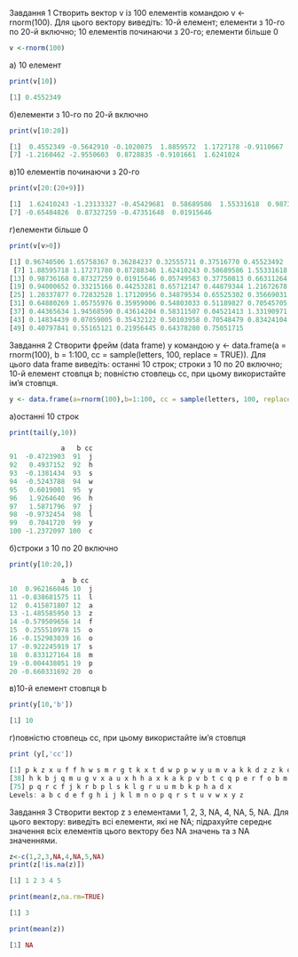 Завдання 1
Створить вектор v із 100 елементів командою v <- rnorm(100). Для цього
вектору виведіть: 10-й елемент; елементи з 10-го по 20-й включно; 10
елементів починаючи з 20-го; елементи більше 0
```R
v <-rnorm(100)
```
а) 10 елемент 
```R
print(v[10])
```
```R
[1] 0.4552349
```
б)елементи з 10-го по 20-й включно
```R
print(v[10:20])
```
```R 
[1]  0.4552349 -0.5642910 -0.1020075  1.8859572  1.1727178 -0.9110667
[7] -1.2160462 -2.9550603  0.8728835 -0.9101661  1.6241024
```
в)10 елементів починаючи з 20-го
```R
print(v[20:(20+9)])
```
```R
[1]  1.62410243 -1.23133327 -0.45429681  0.58689586  1.55331618  0.98736168
[7] -0.65484826  0.87327259 -0.47351648  0.01915646
```
г)елементи більше 0
```R
print(v[v>0])
```
```R
[1] 0.96740506 1.65758367 0.36284237 0.32555711 0.37516770 0.45523492
 [7] 1.88595718 1.17271780 0.87288346 1.62410243 0.58689586 1.55331618
[13] 0.98736168 0.87327259 0.01915646 0.05749583 0.37750813 0.66311264
[19] 0.94000652 0.33215166 0.44253281 0.65712147 0.44879344 1.21672678
[25] 1.20337877 0.72832528 1.17120956 0.34879534 0.65525302 0.35669031
[31] 0.64880269 1.05755976 0.35959006 0.54803033 0.51189827 0.70545705
[37] 0.44365634 1.94568590 0.43614204 0.58311507 0.04521413 1.33190971
[43] 0.14834439 0.07059005 0.35432122 0.50103958 0.70548479 0.83424104
[49] 0.40797841 0.55165121 0.21956445 0.64378280 0.75051715
```
Завдання 2
Створити фрейм (data frame) y командою y <- data.frame(a = rnorm(100), b
= 1:100, cc = sample(letters, 100, replace = TRUE)). Для цього data frame
виведіть: останні 10 строк; строки з 10 по 20 включно; 10-й елемент
стовпця b; повністю стовпець cc, при цьому використайте ім’я стовпця.
```R
y <- data.frame(a=rnorm(100),b=1:100, cc = sample(letters, 100, replace = TRUE))
```
а)останні 10 строк
```R
print(tail(y,10))
```
```R
             a   b cc
91  -0.4723903  91  j
92   0.4937152  92  h
93  -0.1381434  93  s
94  -0.5243788  94  w
95   0.6019001  95  y
96   1.9264640  96  h
97   1.5871796  97  j
98  -0.9732454  98  l
99   0.7041720  99  y
100 -1.2372097 100  c
```
б)строки з 10 по 20 включно
```R
print(y[10:20,])
```
```R
             a  b cc
10  0.962166046 10  j
11 -0.838681575 11  l
12  0.415871807 12  a
13 -1.485585950 13  z
14 -0.579509656 14  f
15  0.255510978 15  o
16 -0.152983039 16  o
17 -0.922245919 17  s
18  0.833127164 18  m
19 -0.004438051 19  p
20 -0.660331692 20  o
```
в)10-й елемент стовпця b
``` R
print(y[10,'b'])
```
```R
[1] 10
```
г)повністю стовпець cc, при цьому використайте ім’я стовпця
``` R
print (y[,'cc'])
```
```R
[1] p k z x u f f h w s m r g t k x t d w p p w y u m v a k k d z z k o b c z
[38] h k b j q m u g v x a u x h h a x k a k p v b t c q p e r f o b m f y n i
[75] p q r c f j k r b p l s k l g r u u m b k p h a d x
Levels: a b c d e f g h i j k l m n o p q r s t u v w x y z
```
Завдання 3 
Створити вектор z з елементами 1, 2, 3, NA, 4, NA, 5, NA. 
Для цього вектору: виведіть всі елементи, які не NA; підрахуйте середнє значення всіх елементів цього вектору без NA значень та з NA значеннями.
```R
z<-c(1,2,3,NA,4,NA,5,NA)
print(z[!is.na(z)])
```
```R 
[1] 1 2 3 4 5
```
```R
print(mean(z,na.rm=TRUE)
```
```R
[1] 3
```
```R 
print(mean(z))
```
```R
[1] NA
```

